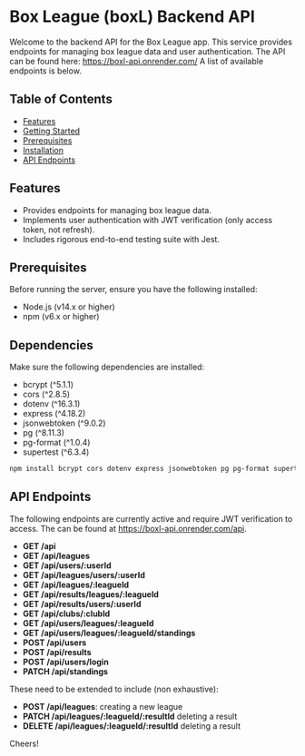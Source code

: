 # Box League (boxL) Backend API

Welcome to the backend API for the Box League app. This service provides endpoints for managing box league data and user authentication.
The API can be found here: https://boxl-api.onrender.com/
A list of available endpoints is below.

## Table of Contents

- [Features](#features)
- [Getting Started](#getting-started)
- [Prerequisites](#prerequisites)
- [Installation](#installation)
- [API Endpoints](#api-endpoints)

## Features

- Provides endpoints for managing box league data.
- Implements user authentication with JWT verification (only access token, not refresh).
- Includes rigorous end-to-end testing suite with Jest.

## Prerequisites

Before running the server, ensure you have the following installed:

- Node.js (v14.x or higher)
- npm (v6.x or higher)

## Dependencies

Make sure the following dependencies are installed:

- bcrypt (^5.1.1)
- cors (^2.8.5)
- dotenv (^16.3.1)
- express (^4.18.2)
- jsonwebtoken (^9.0.2)
- pg (^8.11.3)
- pg-format (^1.0.4)
- supertest (^6.3.4)

```bash
npm install bcrypt cors dotenv express jsonwebtoken pg pg-format supertest
```
## API Endpoints

The following endpoints are currently active and require JWT verification to access. The can be found at https://boxl-api.onrender.com/api. 

- **GET /api**
- **GET /api/leagues**
- **GET /api/users/:userId**
- **GET /api/leagues/users/:userId**
- **GET /api/leagues/:leagueId**
- **GET /api/results/leagues/:leagueId**
- **GET /api/results/users/:userId**
- **GET /api/clubs/:clubId**
- **GET /api/users/leagues/:leagueId**
- **GET /api/users/leagues/:leagueId/standings**
- **POST /api/users**
- **POST /api/results**
- **POST /api/users/login**
- **PATCH /api/standings**

These need to be extended to include (non exhaustive):
- **POST /api/leagues**: creating a new league
- **PATCH /api/leagues/:leagueId/:resultId** deleting a result 
- **DELETE /api/leagues/:leagueId/:resultId** deleting a result

Cheers!

